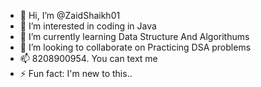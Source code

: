 - 👋 Hi, I’m @ZaidShaikh01
- 👀 I’m interested in coding in Java
- 🌱 I’m currently learning Data Structure And Algorithums
- 💞️ I’m looking to collaborate on Practicing DSA problems
- 📫 8208900954. You can text me
- ⚡ Fun fact: I'm new to this..

<!---
ZaidShaikh01/ZaidShaikh01 is a ✨ special ✨ repository because its `README.md` (this file) appears on your GitHub profile.
You can click the Preview link to take a look at your changes.
--->

